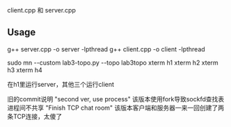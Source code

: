 client.cpp 和 server.cpp 

## Usage
g++ server.cpp -o server -lpthread
g++ client.cpp -o client -lpthread

sudo mn --custom lab3-topo.py --topo lab3topo
xterm h1
xterm h2
xterm h3
xterm h4

在h1里运行server，其他三个运行client

旧的commit说明
"second ver, use process" 该版本使用fork导致sockfd查找表进程间不共享
"Finish TCP chat room" 该版本客户端和服务器一来一回创建了两条TCP连接，太傻了